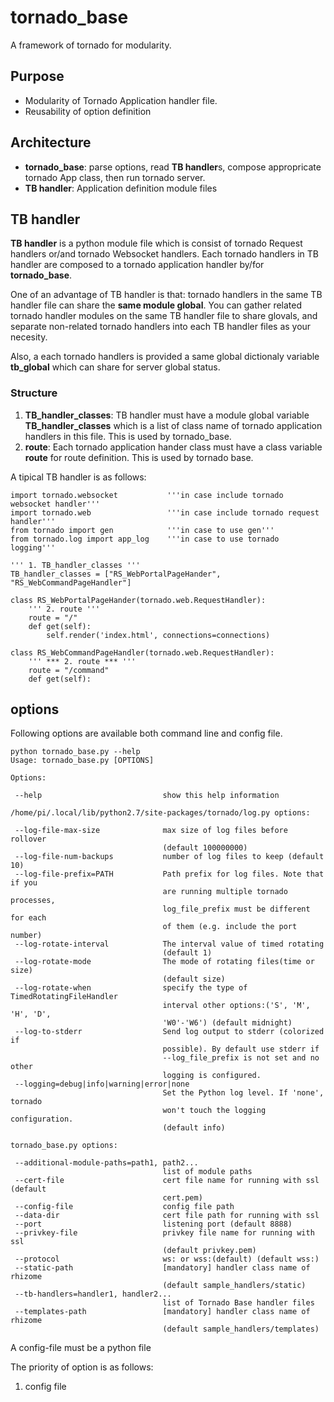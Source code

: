 # tornado_base
A framework of tornado for modularity.

## Purpose
* Modularity  of Tornado Application handler file.
* Reusability of option definition

## Architecture
* **tornado_base**: parse options, read **TB handler**s, compose appropricate tornado App class, then run tornado server.  
* **TB handler**: Application definition module files

## TB handler
**TB handler** is a python module file which is consist of tornado Request handlers or/and tornado Websocket handlers. Each tornado handlers in TB handler are composed to a tornado application handler by/for **tornado_base**.

One of an advantage of TB handler is that: tornado handlers in the same TB handler file can share the **same module global**. You can gather related tornado handler modules on the same TB handler file to share glovals, and separate non-related tornado handlers into each TB handler files as your necesity.

Also, a each tornado handlers is provided a same global dictionaly variable **tb_global** which can share for server global status.

### Structure
1. **TB_handler_classes**:  TB handler must have a module global variable **TB_handler_classes** which is a list of class name of tornado application handlers in this file. This is used by tornado_base.
2. **route**: Each tornado application hander class must have a class variable **route** for route definition. This is used by tornado base.

A tipical TB handler is as follows:

```python:
import tornado.websocket           '''in case include tornado websocket handler'''
import tornado.web                 '''in case include tornado request handler'''
from tornado import gen            '''in case to use gen'''
from tornado.log import app_log    '''in case to use tornado logging'''

''' 1. TB_handler_classes '''
TB_handler_classes = ["RS_WebPortalPageHander", "RS_WebCommandPageHandler"]

class RS_WebPortalPageHander(tornado.web.RequestHandler):
    ''' 2. route '''
    route = "/"
    def get(self):
        self.render('index.html', connections=connections)

class RS_WebCommandPageHandler(tornado.web.RequestHandler):
    ''' *** 2. route *** '''
    route = "/command"
    def get(self):
```

 ## options
Following options are available both command line and config file.

 ```
python tornado_base.py --help
Usage: tornado_base.py [OPTIONS]

Options:

  --help                           show this help information

/home/pi/.local/lib/python2.7/site-packages/tornado/log.py options:

  --log-file-max-size              max size of log files before rollover
                                   (default 100000000)
  --log-file-num-backups           number of log files to keep (default 10)
  --log-file-prefix=PATH           Path prefix for log files. Note that if you
                                   are running multiple tornado processes,
                                   log_file_prefix must be different for each
                                   of them (e.g. include the port number)
  --log-rotate-interval            The interval value of timed rotating
                                   (default 1)
  --log-rotate-mode                The mode of rotating files(time or size)
                                   (default size)
  --log-rotate-when                specify the type of TimedRotatingFileHandler
                                   interval other options:('S', 'M', 'H', 'D',
                                   'W0'-'W6') (default midnight)
  --log-to-stderr                  Send log output to stderr (colorized if
                                   possible). By default use stderr if
                                   --log_file_prefix is not set and no other
                                   logging is configured.
  --logging=debug|info|warning|error|none 
                                   Set the Python log level. If 'none', tornado
                                   won't touch the logging configuration.
                                   (default info)

tornado_base.py options:

  --additional-module-paths=path1, path2... 
                                   list of module paths
  --cert-file                      cert file name for running with ssl (default
                                   cert.pem)
  --config-file                    config file path
  --data-dir                       cert file path for running with ssl
  --port                           listening port (default 8888)
  --privkey-file                   privkey file name for running with ssl
                                   (default privkey.pem)
  --protocol                       ws: or wss:(default) (default wss:)
  --static-path                    [mandatory] handler class name of rhizome
                                   (default sample_handlers/static)
  --tb-handlers=handler1, handler2... 
                                   list of Tornado Base handler files
  --templates-path                 [mandatory] handler class name of rhizome
                                   (default sample_handlers/templates)
 ```

A config-file must be a python file

The priority of option is as follows:

1. config file 
